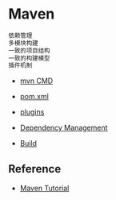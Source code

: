 # Maven

```md
依赖管理
多模块构建
一致的项目结构
一致的构建模型
插件机制
```

* [mvn CMD](mvn.md)
* [pom.xml](pom/README.md)
* [plugins](plugins/README.md)

* [Dependency Management](dependency/README.md)
* [Build](build/README.md)

## Reference
* [Maven Tutorial](https://howtodoinjava.com/maven/)